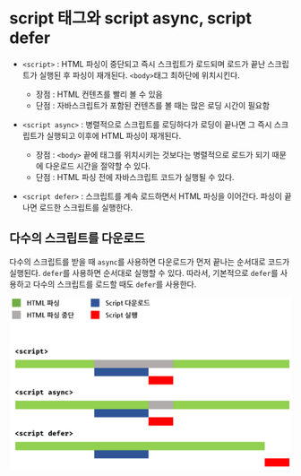 # script 태그와 script async, script defer

- `<script>` : HTML 파싱이 중단되고 즉시 스크립트가 로드되며 로드가 끝난 스크립트가 실행된 후 파싱이 재개된다. `<body>`태그 최하단에 위치시킨다.

  - 장점 : HTML 컨텐츠를 빨리 볼 수 있음
  - 단점 : 자바스크립트가 포함된 컨텐츠를 볼 때는 많은 로딩 시간이 필요함

- `<script async>` : 병렬적으로 스크립트를 로딩하다가 로딩이 끝나면 그 즉시 스크립트가 실행되고 이후에 HTML 파싱이 재개된다.

  - 장점 : `<body>` 끝에 태그를 위치시키는 것보다는 병렬적으로 로드가 되기 때문에 다운로드 시간을 절약할 수 있다.
  - 단점 : HTML 파싱 전에 자바스크립트 코드가 실행될 수 있다.

- `<script defer>` : 스크립트를 계속 로드하면서 HTML 파싱을 이어간다. 파싱이 끝나면 로드한 스크립트를 실행한다.

## 다수의 스크립트를 다운로드

다수의 스크립트를 받을 때 `async`를 사용하면 다운로드가 먼저 끝나는 순서대로 코드가 실행된다. `defer`를 사용하면 순서대로 실행할 수 있다. 따라서, 기본적으로 `defer`를 사용하고 다수의 스크립트를 로드할 때도 `defer`를 사용한다.

![script](./../images/script.png)
